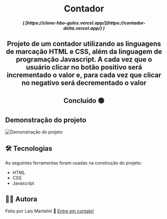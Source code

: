 <h1 align="center">Contador</h1>

<h5 align= "center">( [https://clone-hbo-gules.vercel.app/](https://contador-delta.vercel.app/) )</h5>

<h2 align="center">
    Projeto de um contador utilizando as linguagens de marcação HTML e CSS, além da linguagem de programação Javascript. A cada vez que o usuário clicar no botão positivo será incrementado o valor e, para cada vez que clicar no negativo será decrementado o valor
</h2>

<h2 align="center"> 
	Concluído 🟢
</h2>

<h2> 
	Demonstração do projeto
</h2>
<img src="imagens/Untitled designContador.gif" alt="Demonstração do projeto">

<h2> 
	 🛠 Tecnologias
</h2>

As seguintes ferramentas foram usadas na construção do projeto:

- HTML
- CSS
- Javascript


## 👩🏻 Autora

Feito por Laís Martelini 👋 [Entre em contato!](https://www.linkedin.com/in/la%C3%ADs-martelini-12ab66226/)

